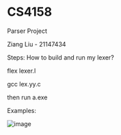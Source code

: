 # CS4158
Parser Project

Ziang Liu  -  21147434

Steps: How to build and run my lexer?  

flex lexer.l  

gcc lex.yy.c  

then run a.exe  

Examples:  

![image](https://user-images.githubusercontent.com/91567702/227951003-f0faa006-b709-451e-9401-48f1f5a220ce.png)  


